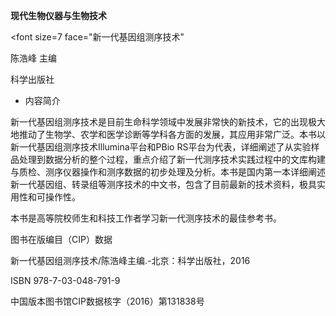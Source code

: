 **现代生物仪器与生物技术**

<font size=7 face="新一代基因组测序技术"</font>

陈浩峰 主编

科学出版社
- 内容简介

新一代基因组测序技术是目前生命科学领域中发展非常快的新技术，它的出现极大地推动了生物学、农学和医学诊断等学科各方面的发展，其应用非常广泛。本书以新一代基因组测序技术Illumina平台和PBio RS平台为代表，详细阐述了从实验样品处理到数据分析的整个过程，重点介绍了新一代测序技术实践过程中的文库构建与质检、测序仪器操作和测序数据的初步处理及分析。本书是国内第一本详细阐述新一代基因组、转录组等测序技术的中文书，包含了目前最新的技术资料，极具实用性和可操作性。

本书是高等院校师生和科技工作者学习新一代测序技术的最佳参考书。

图书在版编目（CIP）数据

新一代基因组测序技术/陈浩峰主编.-北京：科学出版社，2016

ISBN 978-7-03-048-791-9

中国版本图书馆CIP数据核字（2016）第131838号



